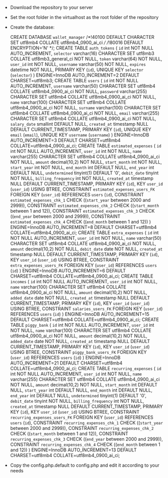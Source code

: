- Download the repository to your server

- Set the root folder in the virtualhost as the root folder of the repository

- Create the database:

	CREATE DATABASE `wallet_manager` /*!40100 DEFAULT CHARACTER SET utf8mb4 COLLATE utf8mb4_0900_ai_ci */ /*!80016 DEFAULT ENCRYPTION='N' */;
	CREATE TABLE `auth_tokens` (
	  `id` int NOT NULL AUTO_INCREMENT,
	  `selector` varchar(16) CHARACTER SET utf8mb3 COLLATE utf8mb3_general_ci NOT NULL,
	  `token` varchar(64) NOT NULL,
	  `user_id` int NOT NULL,
	  `username` varchar(50) NOT NULL,
	  `expires` datetime NOT NULL,
	  PRIMARY KEY (`id`),
	  UNIQUE KEY `selector` (`selector`)
	) ENGINE=InnoDB AUTO_INCREMENT=2 DEFAULT CHARSET=utf8mb3;
	CREATE TABLE `users` (
	  `id` int NOT NULL AUTO_INCREMENT,
	  `username` varchar(50) CHARACTER SET utf8mb4 COLLATE utf8mb4_0900_ai_ci NOT NULL,
	  `password` varchar(255) CHARACTER SET utf8mb4 COLLATE utf8mb4_0900_ai_ci NOT NULL,
	  `name` varchar(100) CHARACTER SET utf8mb4 COLLATE utf8mb4_0900_ai_ci NOT NULL,
	  `surname` varchar(100) CHARACTER SET utf8mb4 COLLATE utf8mb4_0900_ai_ci NOT NULL,
	  `email` varchar(255) CHARACTER SET utf8mb4 COLLATE utf8mb4_0900_ai_ci NOT NULL,
	  `salary_date` smallint DEFAULT NULL,
	  `created_at` timestamp NULL DEFAULT CURRENT_TIMESTAMP,
	  PRIMARY KEY (`id`),
	  UNIQUE KEY `email` (`email`),
	  UNIQUE KEY `username` (`username`)
	) ENGINE=InnoDB AUTO_INCREMENT=3 DEFAULT CHARSET=utf8mb4 COLLATE=utf8mb4_0900_ai_ci;
	CREATE TABLE `estimated_expenses` (
	  `id` int NOT NULL AUTO_INCREMENT,
	  `user_id` int NOT NULL,
	  `name` varchar(255) CHARACTER SET utf8mb4 COLLATE utf8mb4_0900_ai_ci NOT NULL,
	  `amount` decimal(10,2) NOT NULL,
	  `start_month` int NOT NULL,
	  `start_year` int NOT NULL,
	  `end_month` int DEFAULT NULL,
	  `end_year` int DEFAULT NULL,
	  `undetermined` tinyint(1) DEFAULT '0',
	  `debit_date` tinyint NOT NULL,
	  `billing_frequency` int NOT NULL,
	  `created_at` timestamp NULL DEFAULT CURRENT_TIMESTAMP,
	  PRIMARY KEY (`id`),
	  KEY `user_id` (`user_id`) USING BTREE,
	  CONSTRAINT `estimated_expenses_users_FK` FOREIGN KEY (`user_id`) REFERENCES `users` (`id`),
	  CONSTRAINT `estimated_expenses_chk_1` CHECK ((`start_year` between 2000 and 2999)),
	  CONSTRAINT `estimated_expenses_chk_2` CHECK ((`start_month` between 1 and 12)),
	  CONSTRAINT `estimated_expenses_chk_3` CHECK ((`end_year` between 2000 and 2999)),
	  CONSTRAINT `estimated_expenses_chk_4` CHECK ((`end_month` between 1 and 12))
	) ENGINE=InnoDB AUTO_INCREMENT=8 DEFAULT CHARSET=utf8mb4 COLLATE=utf8mb4_0900_ai_ci;
	CREATE TABLE `extra_expenses` (
	  `id` int NOT NULL AUTO_INCREMENT,
	  `user_id` int NOT NULL,
	  `name` varchar(50) CHARACTER SET utf8mb4 COLLATE utf8mb4_0900_ai_ci NOT NULL,
	  `amount` decimal(10,2) NOT NULL,
	  `debit_date` date NOT NULL,
	  `created_at` timestamp NULL DEFAULT CURRENT_TIMESTAMP,
	  PRIMARY KEY (`id`),
	  KEY `user_id` (`user_id`) USING BTREE,
	  CONSTRAINT `extra_expenses_users_FK` FOREIGN KEY (`user_id`) REFERENCES `users` (`id`)
	) ENGINE=InnoDB AUTO_INCREMENT=6 DEFAULT CHARSET=utf8mb4 COLLATE=utf8mb4_0900_ai_ci;
	CREATE TABLE `incomes` (
	  `id` int NOT NULL AUTO_INCREMENT,
	  `user_id` int NOT NULL,
	  `name` varchar(100) CHARACTER SET utf8mb4 COLLATE utf8mb4_0900_ai_ci NOT NULL,
	  `amount` decimal(10,2) NOT NULL,
	  `added_date` date NOT NULL,
	  `created_at` timestamp NULL DEFAULT CURRENT_TIMESTAMP,
	  PRIMARY KEY (`id`),
	  KEY `user_id` (`user_id`) USING BTREE,
	  CONSTRAINT `salaries_users_FK` FOREIGN KEY (`user_id`) REFERENCES `users` (`id`)
	) ENGINE=InnoDB AUTO_INCREMENT=15 DEFAULT CHARSET=utf8mb4 COLLATE=utf8mb4_0900_ai_ci;
	CREATE TABLE `piggy_bank` (
	  `id` int NOT NULL AUTO_INCREMENT,
	  `user_id` int NOT NULL,
	  `name` varchar(100) CHARACTER SET utf8mb4 COLLATE utf8mb4_0900_ai_ci NOT NULL,
	  `amount` decimal(10,2) NOT NULL,
	  `added_date` date NOT NULL,
	  `created_at` timestamp NULL DEFAULT CURRENT_TIMESTAMP,
	  PRIMARY KEY (`id`),
	  KEY `user_id` (`user_id`) USING BTREE,
	  CONSTRAINT `piggy_bank_users_FK` FOREIGN KEY (`user_id`) REFERENCES `users` (`id`)
	) ENGINE=InnoDB AUTO_INCREMENT=21 DEFAULT CHARSET=utf8mb4 COLLATE=utf8mb4_0900_ai_ci;
	CREATE TABLE `recurring_expenses` (
	  `id` int NOT NULL AUTO_INCREMENT,
	  `user_id` int NOT NULL,
	  `name` varchar(255) CHARACTER SET utf8mb4 COLLATE utf8mb4_0900_ai_ci NOT NULL,
	  `amount` decimal(10,2) NOT NULL,
	  `start_month` int DEFAULT NULL,
	  `start_year` int DEFAULT NULL,
	  `end_month` int DEFAULT NULL,
	  `end_year` int DEFAULT NULL,
	  `undetermined` tinyint(1) DEFAULT '0',
	  `debit_date` tinyint NOT NULL,
	  `billing_frequency` int NOT NULL,
	  `created_at` timestamp NULL DEFAULT CURRENT_TIMESTAMP,
	  PRIMARY KEY (`id`),
	  KEY `user_id` (`user_id`) USING BTREE,
	  CONSTRAINT `recurring_expenses_users_FK` FOREIGN KEY (`user_id`) REFERENCES `users` (`id`),
	  CONSTRAINT `recurring_expenses_chk_1` CHECK ((`start_year` between 2000 and 2999)),
	  CONSTRAINT `recurring_expenses_chk_2` CHECK ((`start_month` between 1 and 12)),
	  CONSTRAINT `recurring_expenses_chk_3` CHECK ((`end_year` between 2000 and 2999)),
	  CONSTRAINT `recurring_expenses_chk_4` CHECK ((`end_month` between 1 and 12))
	) ENGINE=InnoDB AUTO_INCREMENT=13 DEFAULT CHARSET=utf8mb4 COLLATE=utf8mb4_0900_ai_ci;

- Copy the config.php.default to config.php and edit it according to your needs